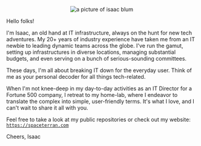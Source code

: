 
<p align="center">
  <img src="https://spaceterran.com/assets/img/myphotos/me.jpeg?raw=true" alt="a picture of isaac blum"/>
</p>

Hello folks!

I'm Isaac, an old hand at IT infrastructure, always on the hunt for new tech adventures. My 20+ years of industry experience have taken me from an IT newbie to leading dynamic teams across the globe. I've run the gamut, setting up infrastructures in diverse locations, managing substantial budgets, and even serving on a bunch of serious-sounding committees.

These days, I'm all about breaking IT down for the everyday user. Think of me as your personal decoder for all things tech-related.

When I'm not knee-deep in my day-to-day activities as an IT Director for a Fortune 500 company, I retreat to my home-lab, where I endeavor to translate the complex into simple, user-friendly terms. It's what I love, and I can't wait to share it all with you.

Feel free to take a look at my public repositories or check out my website: [`https://spaceterran.com`](https://spaceterran.com)

Cheers,
Isaac

